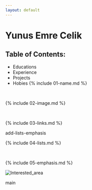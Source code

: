 ```yaml
---
layout: default
---
```

# Yunus Emre Celik

## Table of Contents:
- Educations
- Experience
- Projects
- Hobies
{% include 01-name.md %}

<br>

{% include 02-image.md %}

<br>

{% include 03-links.md %}

add-lists-emphasis
<br>

{% include 04-lists.md %}

<br>

{% include 05-emphasis.md %}

![Interested_area](https://user-images.githubusercontent.com/64874122/119127256-632ea880-ba34-11eb-98a5-1d948dd38527.png)

main
